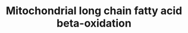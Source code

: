 ---
annotations:
- type: Pathway Ontology
  value: fatty acid beta degradation pathway
authors:
- Ziska
- DeSl
communities:
- Lipids
description: Mitochondrial fatty acid β-oxidation (FAO) is crucial in the prodcution
  of energy, especially during fasting and metabolic stress. Fatty acids (FAs) are
  oxidized through 4 reaction mechanisms, and this pathway describes the mitochondrial
  beta-oxidation of dietary long chain fatty acids.
last-edited: 2021-05-28
organisms:
- Caenorhabditis elegans
redirect_from:
- /index.php/Pathway:WP448
- /instance/WP448
schema-jsonld:
- '@context': https://schema.org/
  '@id': https://wikipathways.github.io/pathways/WP448.html
  '@type': Dataset
  creator:
    '@type': Organization
    name: WikiPathways
  description: Mitochondrial fatty acid β-oxidation (FAO) is crucial in the prodcution
    of energy, especially during fasting and metabolic stress. Fatty acids (FAs) are
    oxidized through 4 reaction mechanisms, and this pathway describes the mitochondrial
    beta-oxidation of dietary long chain fatty acids.
  keywords:
  - ACADL
  - ACADS
  - F37C12.7
  - T08G2.3
  - Trans-Δ²-Enoyl-CoA
  - 3-L-Hydroxyacyl-CoA
  - T08B2.7
  - EHHADH
  - Y65B4BL.5
  - 3-Ketoacyl-CoA
  - E04F6.5
  - Cis-Δ³-Enoyl-CoA
  - DCI
  - Acyl-CoA (n-2)
  - F54C8.1
  - acs-17
  - Y57A10C.6
  - Long Chain Fatty Acid
  - dif-1
  - cpt-2
  - PECR
  - Acetyl-CoA
  - cpt-1
  - 2,4 Dienoyl-CoA
  - Long chain Acyl-CoA
  - Long chain acyl-carnitine
  - ACSL2
  license: CC0
  name: Mitochondrial long chain fatty acid beta-oxidation
seo: CreativeWork
title: Mitochondrial long chain fatty acid beta-oxidation
wpid: WP448
---